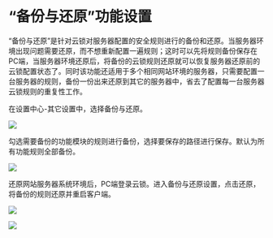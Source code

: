 # “备份与还原”功能设置

“备份与还原”是针对云锁对服务器配置的安全规则进行的备份和还原。当服务器环境出现问题需要还原，而不想重新配置一遍规则；这时可以先将规则备份保存在PC端，当服务器环境还原后，将备份的云锁规则还原就可以恢复服务器还原前的云锁配置状态了。同时该功能还适用于多个相同网站环境的服务器，只需要配置一台服务器的规则，备份一份出来还原到其它的服务器中，省去了配置每一台服务器云锁规则的重复性工作。

在设置中心-其它设置中，选择备份与还原。

![](../.gitbook/assets/f2701.png)

勾选需要备份的功能模块的规则进行备份，选择要保存的路径进行保存。默认为所有功能规则全部备份。

![](../.gitbook/assets/f2702.png)

还原网站服务器系统环境后，PC端登录云锁。进入备份与还原设置，点击还原，将备份的规则还原并重启客户端。

![](../.gitbook/assets/f2703.png)

![](../.gitbook/assets/f2704.png)
